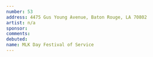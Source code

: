```yaml
---
number: 53
address: 4475 Gus Young Avenue, Baton Rouge, LA 70802
artist: n/a
sponsor:
comments: 
debuted:
name: MLK Day Festival of Service
---
```

